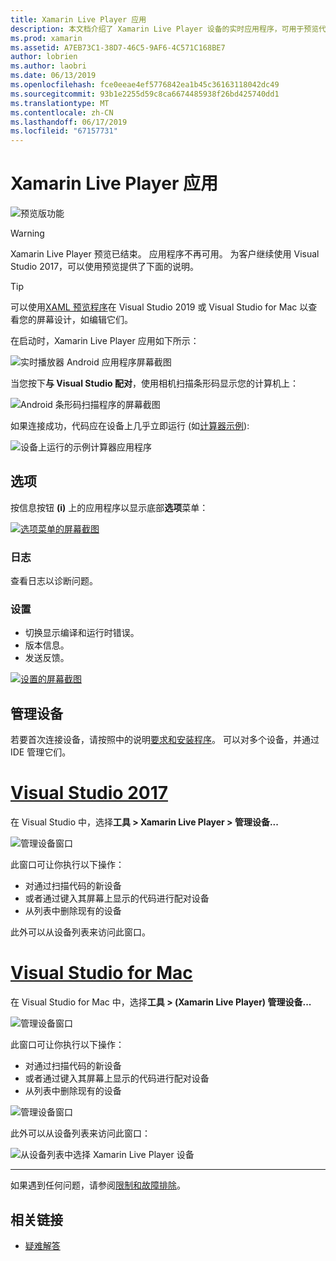 ```yaml
---
title: Xamarin Live Player 应用
description: 本文档介绍了 Xamarin Live Player 设备的实时应用程序，可用于预览代码更改。 它讨论了安装程序、 示例、 日志、 设置、 管理设备和的详细信息。
ms.prod: xamarin
ms.assetid: A7EB73C1-38D7-46C5-9AF6-4C571C168BE7
author: lobrien
ms.author: laobri
ms.date: 06/13/2019
ms.openlocfilehash: fce0eeae4ef5776842ea1b45c36163118042dc49
ms.sourcegitcommit: 93b1e2255d59c8ca6674485938f26bd425740dd1
ms.translationtype: MT
ms.contentlocale: zh-CN
ms.lasthandoff: 06/17/2019
ms.locfileid: "67157731"
---
```

# <a name="xamarin-live-player-app"></a>Xamarin Live Player 应用

![预览版功能](~/media/shared/preview.png)

> [!WARNING]
> Xamarin Live Player 预览已结束。 应用程序不再可用。 为客户继续使用 Visual Studio 2017，可以使用预览提供了下面的说明。

> [!TIP]
> 可以使用[XAML 预览程序](~/xamarin-forms/xaml/xaml-previewer/index.md)在 Visual Studio 2019 或 Visual Studio for Mac 以查看您的屏幕设计，如编辑它们。

在启动时，Xamarin Live Player 应用如下所示：

![实时播放器 Android 应用程序屏幕截图](player-images/app-android-sml.png)

当您按下**与 Visual Studio 配对**，使用相机扫描条形码显示您的计算机上：

![Android 条形码扫描程序的屏幕截图](player-images/scan-android-sml.png)

如果连接成功，代码应在设备上几乎立即运行 (如[计算器示例](https://developer.xamarin.com/samples/mobile/LivePlayer/BasicCalculator)):

![设备上运行的示例计算器应用程序](player-images/basic-calculator-sml.png)

## <a name="options"></a>选项

按信息按钮 **(i)** 上的应用程序以显示底部**选项**菜单：

[![选项菜单的屏幕截图](player-images/options-sml.png)](player-images/options.png#lightbox)

### <a name="logs"></a>日志

查看日志以诊断问题。

### <a name="settings"></a>设置

- 切换显示编译和运行时错误。
- 版本信息。
- 发送反馈。

[![设置的屏幕截图](player-images/settings-sml.png)](player-images/settings.png#lightbox)

## <a name="managing-devices"></a>管理设备

若要首次连接设备，请按照中的说明[要求和安装程序](~/tools/live-player/install.md)。 可以对多个设备，并通过 IDE 管理它们。

# <a name="visual-studio-2017tabwindows"></a>[Visual Studio 2017](#tab/windows)

在 Visual Studio 中，选择**工具 > Xamarin Live Player > 管理设备...**

![管理设备窗口](player-images/manage-tools-menu-vs.png)

此窗口可让你执行以下操作：

- 对通过扫描代码的新设备
- 或者通过键入其屏幕上显示的代码进行配对设备
- 从列表中删除现有的设备

此外可以从设备列表来访问此窗口。

# <a name="visual-studio-for-mactabmacos"></a>[Visual Studio for Mac](#tab/macos)

在 Visual Studio for Mac 中，选择**工具 > (Xamarin Live Player) 管理设备...**

![管理设备窗口](player-images/manage-tools-menu.png)

此窗口可让你执行以下操作：

- 对通过扫描代码的新设备
- 或者通过键入其屏幕上显示的代码进行配对设备
- 从列表中删除现有的设备

![管理设备窗口](player-images/manage.png)

此外可以从设备列表来访问此窗口：

![从设备列表中选择 Xamarin Live Player 设备](player-images/manage-device-menu.png)

-----

如果遇到任何问题，请参阅[限制和故障排除](~/tools/live-player/troubleshooting.md)。

## <a name="related-links"></a>相关链接

- [疑难解答](~/tools/live-player/troubleshooting.md)

